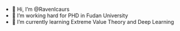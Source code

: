 - 👋 Hi, I’m @RavenIcaurs
- 👀 I’m working hard for PHD in Fudan University
- 🌱 I’m currently learning Extreme Value Theory and Deep Learning

<!---
RavenIcaurs/RavenIcaurs is a ✨ special ✨ repository because its `README.md` (this file) appears on your GitHub profile.
You can click the Preview link to take a look at your changes.
--->
